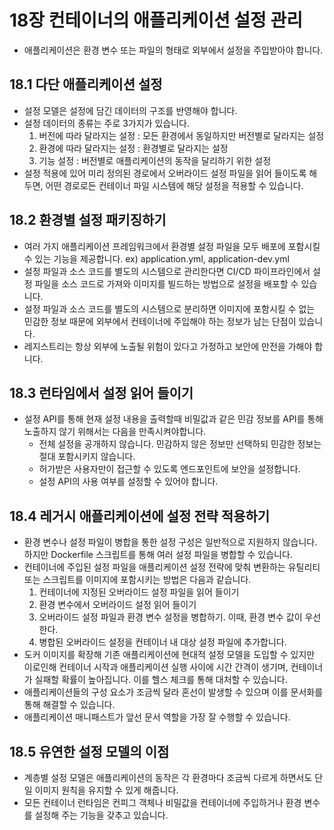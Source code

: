 # 18장 컨테이너의 애플리케이션 설정 관리

* 애플리케이션은 환경 변수 또는 파일의 형태로 외부에서 설정을 주입받아야 합니다.

## 18.1 다단 애플리케이션 설정

* 설정 모델은 설정에 담긴 데이터의 구조를 반영해야 합니다.
* 설정 데이터의 종류는 주로 3가지가 있습니다.
  1. 버전에 따라 달라지는 설정 : 모든 환경에서 동일하지만 버전별로 달라지는 설정
  2. 환경에 따라 달라지는 설정 : 환경별로 달라지는 설정
  3. 기능 설정 : 버전별로 애플리케이션의 동작을 달리하기 위한 설정
* 설정 적용에 있어 미리 정의된 경로에서 오버라이드 설정 파일을 읽어 들이도록 해 두면, 어떤 경로로든 컨테이너 파일 시스템에 해당 설정을 적용할 수 있습니다.

## 18.2 환경별 설정 패키징하기

* 여러 가지 애플리케이션 프레임워크에서 환경별 설정 파일을 모두 배포에 포함시킬 수 있는 기능을 제공합니다. ex) application.yml, application-dev.yml
* 설정 파일과 소스 코드를 별도의 시스템으로 관리한다면 CI/CD 파이프라인에서 설정 파일을 소스 코드로 가져와 이미지를 빌드하는 방법으로 설정을 배포할 수 있습니다.
* 설정 파일과 소스 코드를 별도의 시스템으로 분리하면 이미지에 포함시킬 수 없는 민감한 정보 때문에 외부에서 컨테이너에 주입해야 하는 정보가 남는 단점이 있습니다.
* 레지스트리는 항상 외부에 노출될 위험이 있다고 가정하고 보안에 만전을 가해야 합니다.

## 18.3 런타임에서 설정 읽어 들이기

* 설정 API를 통해 현재 설정 내용을 출력할때 비밀값과 같은 민감 정보를 API를 통해 노출하지 않기 위해서는 다음을 만족시켜야합니다.
  * 전체 설정을 공개하지 않습니다. 민감하지 않은 정보만 선택하되 민감한 정보는 절대 포함시키지 않습니다.
  * 허가받은 사용자만이 접근할 수 있도록 엔드포인트에 보안을 설정합니다.
  * 설정 API의 사용 여부를 설정할 수 있어야 합니다.

## 18.4 레거시 애플리케이션에 설정 전략 적용하기

* 환경 변수나 설정 파일이 병합을 통한 설정 구성은 일반적으로 지원하지 않습니다. 하지만 Dockerfile 스크립트를 통해 여러 설정 파일을 병합할 수 있습니다.
* 컨테이너에 주입된 설정 파일을 애플리케이션 설정 전략에 맞춰 변환하는 유틸리티 또는 스크립트를 이미지에 포함시키는 방법은 다음과 같습니다.
  1. 컨테이너에 지정된 오버라이드 설정 파일을 읽어 들이기
  2. 환경 변수에서 오버라이드 설정 읽어 들이기
  3. 오버라이드 설정 파일과 환경 변수 설정을 병합하기. 이때, 환경 변수 값이 우선한다.
  4. 병합된 오버라이드 설정을 컨테이너 내 대상 설정 파일에 추가합니다.
* 도커 이미지를 확장해 기존 애플리케이션에 현대적 설정 모델을 도입할 수 있지만 이로인해 컨테이너 시작과 애플리케이션 실행 사이에 시간 간격이 생기며,
  컨테이너가 실패할 확률이 높아집니다. 이를 헬스 체크를 통해 대처할 수 있습니다.
* 애플리케이션들의 구성 요소가 조금씩 달라 혼선이 발생할 수 있으며 이를 문서화를 통해 해결할 수 있습니다.
* 애플리케이션 매니패스트가 앞선 문서 역할을 가장 잘 수행할 수 있습니다.

## 18.5 유연한 설정 모델의 이점

* 계층별 설정 모델은 애플리케이션의 동작은 각 환경마다 조금씩 다르게 하면서도 단일 이미지 원칙을 유지할 수 있게 해줍니다.
* 모든 컨테이너 런타임은 컨피그 객체나 비밀값을 컨테이너에 주입하거나 환경 변수를 설정해 주는 기능을 갖추고 있습니다.
